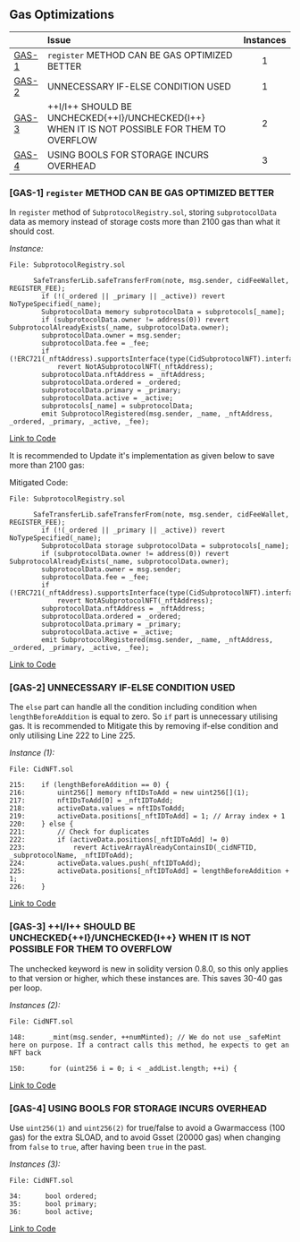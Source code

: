 ## Gas Optimizations


| |Issue|Instances|
|-|:-|:-:|
| [GAS-1](#GAS-1) | `register` METHOD CAN BE GAS OPTIMIZED BETTER | 1 |
| [GAS-2](#GAS-2) | UNNECESSARY IF-ELSE CONDITION USED | 1 |
| [GAS-3](#GAS-3) | ++I/I++ SHOULD BE UNCHECKED{++I}/UNCHECKED{I++} WHEN IT IS NOT POSSIBLE FOR THEM TO OVERFLOW | 2 |
| [GAS-4](#GAS-4) | USING BOOLS FOR STORAGE INCURS OVERHEAD | 3 |

### [GAS-1] `register` METHOD CAN BE GAS OPTIMIZED BETTER

In `register` method of `SubprotocolRegistry.sol`, storing `subprotocolData` data as memory instead of storage costs more than 2100 gas than what it should cost. 

*Instance:*
```solidity
File: SubprotocolRegistry.sol

      SafeTransferLib.safeTransferFrom(note, msg.sender, cidFeeWallet, REGISTER_FEE);
        if (!(_ordered || _primary || _active)) revert NoTypeSpecified(_name);
        SubprotocolData memory subprotocolData = subprotocols[_name];
        if (subprotocolData.owner != address(0)) revert SubprotocolAlreadyExists(_name, subprotocolData.owner);
        subprotocolData.owner = msg.sender;
        subprotocolData.fee = _fee;
        if (!ERC721(_nftAddress).supportsInterface(type(CidSubprotocolNFT).interfaceId))
            revert NotASubprotocolNFT(_nftAddress);
        subprotocolData.nftAddress = _nftAddress;
        subprotocolData.ordered = _ordered;
        subprotocolData.primary = _primary;
        subprotocolData.active = _active;
        subprotocols[_name] = subprotocolData;
        emit SubprotocolRegistered(msg.sender, _name, _nftAddress, _ordered, _primary, _active, _fee);

```
[Link to Code](https://github.com/code-423n4/2023-01-canto-identity/blob/main/src/SubprotocolRegistry.sol#L87-L100)

It is recommended to Update it's implementation as given below to save more than 2100 gas:

Mitigated Code:

```solidity
File: SubprotocolRegistry.sol

      SafeTransferLib.safeTransferFrom(note, msg.sender, cidFeeWallet, REGISTER_FEE);
        if (!(_ordered || _primary || _active)) revert NoTypeSpecified(_name);
        SubprotocolData storage subprotocolData = subprotocols[_name];
        if (subprotocolData.owner != address(0)) revert SubprotocolAlreadyExists(_name, subprotocolData.owner);
        subprotocolData.owner = msg.sender;
        subprotocolData.fee = _fee;
        if (!ERC721(_nftAddress).supportsInterface(type(CidSubprotocolNFT).interfaceId))
            revert NotASubprotocolNFT(_nftAddress);
        subprotocolData.nftAddress = _nftAddress;
        subprotocolData.ordered = _ordered;
        subprotocolData.primary = _primary;
        subprotocolData.active = _active;
        emit SubprotocolRegistered(msg.sender, _name, _nftAddress, _ordered, _primary, _active, _fee);

```
[Link to Code](https://github.com/code-423n4/2023-01-canto-identity/blob/main/src/SubprotocolRegistry.sol#L87-L100)

### [GAS-2] UNNECESSARY IF-ELSE CONDITION USED

The `else` part can handle all the condition including condition when `lengthBeforeAddition` is equal to zero. So `if` part is unnecessary utilising gas. It is recommended to Mitigate this by removing if-else condition and only utilising Line 222 to Line 225.

*Instance (1):*
```solidity
File: CidNFT.sol

215:    if (lengthBeforeAddition == 0) {
216:        uint256[] memory nftIDsToAdd = new uint256[](1);
217:        nftIDsToAdd[0] = _nftIDToAdd;
218:        activeData.values = nftIDsToAdd;
219:        activeData.positions[_nftIDToAdd] = 1; // Array index + 1
220:    } else {
221:        // Check for duplicates
222:        if (activeData.positions[_nftIDToAdd] != 0)
223:            revert ActiveArrayAlreadyContainsID(_cidNFTID, _subprotocolName, _nftIDToAdd);
224:        activeData.values.push(_nftIDToAdd);
225:        activeData.positions[_nftIDToAdd] = lengthBeforeAddition + 1;
226:    }

```
[Link to Code](https://github.com/code-423n4/2023-01-canto-identity/blob/main/src/CidNFT.sol#L215-L220)

### [GAS-3] ++I/I++ SHOULD BE UNCHECKED{++I}/UNCHECKED{I++} WHEN IT IS NOT POSSIBLE FOR THEM TO OVERFLOW

The unchecked keyword is new in solidity version 0.8.0, so this only applies to that version or higher, which these instances are. This saves 30-40 gas per loop.

*Instances (2):*
```solidity
File: CidNFT.sol

148:      _mint(msg.sender, ++numMinted); // We do not use _safeMint here on purpose. If a contract calls this method, he expects to get an NFT back

150:      for (uint256 i = 0; i < _addList.length; ++i) {

```
[Link to Code](https://github.com/code-423n4/2023-01-canto-identity/blob/main/src/CidNFT.sol#L148)

### [GAS-4] USING BOOLS FOR STORAGE INCURS OVERHEAD

Use `uint256(1)` and `uint256(2)` for true/false to avoid a Gwarmaccess (100 gas) for the extra SLOAD, and to avoid Gsset (20000 gas) when changing from `false` to `true`, after having been `true` in the past.

*Instances (3):*
```solidity
File: CidNFT.sol

34:      bool ordered;
35:      bool primary;
36:      bool active;

```
[Link to Code](https://github.com/code-423n4/2023-01-canto-identity/blob/main/src/CidNFT.sol#L148)